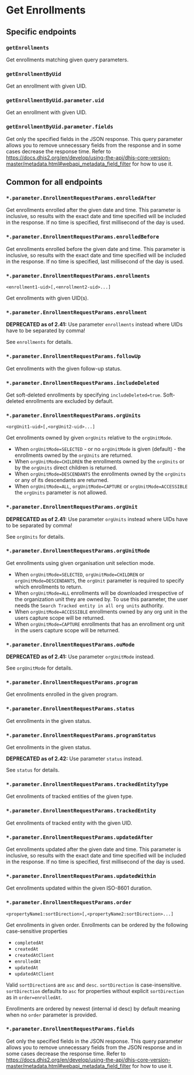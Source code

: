 # Get Enrollments

## Specific endpoints

### `getEnrollments`

Get enrollments matching given query parameters.

### `getEnrollmentByUid`

Get an enrollment with given UID.

### `getEnrollmentByUid.parameter.uid`

Get an enrollment with given UID.

### `getEnrollmentByUid.parameter.fields`

Get only the specified fields in the JSON response. This query parameter allows you to remove
unnecessary fields from
the response and in some cases decrease the response time. Refer to
https://docs.dhis2.org/en/develop/using-the-api/dhis-core-version-master/metadata.html#webapi_metadata_field_filter
for how to use it.

## Common for all endpoints

### `*.parameter.EnrollmentRequestParams.enrolledAfter`

Get enrollments enrolled after the given date and time.
This parameter is inclusive, so results with the exact date and time specified will be included in the response.
If no time is specified, first millisecond of the day is used.

### `*.parameter.EnrollmentRequestParams.enrolledBefore`

Get enrollments enrolled before the given date and time. 
This parameter is inclusive, so results with the exact date and time specified will be included in the response.
If no time is specified, last millisecond of the day is used.

### `*.parameter.EnrollmentRequestParams.enrollments`

`<enrollment1-uid>[,<enrollment2-uid>...]`

Get enrollments with given UID(s).

### `*.parameter.EnrollmentRequestParams.enrollment`

**DEPRECATED as of 2.41:** Use parameter `enrollments` instead where UIDs have to be separated by
comma!

See `enrollments` for details.

### `*.parameter.EnrollmentRequestParams.followUp`

Get enrollments with the given follow-up status.

### `*.parameter.EnrollmentRequestParams.includeDeleted`

Get soft-deleted enrollments by specifying `includeDeleted=true`. Soft-deleted enrollments are
excluded by default.

### `*.parameter.EnrollmentRequestParams.orgUnits`

`<orgUnit1-uid>[,<orgUnit2-uid>...]`

Get enrollments owned by given `orgUnits` relative to the `orgUnitMode`.

- When `orgUnitMode=SELECTED` - or no `orgUnitMode` is given (default) - the enrollments owned by
  the `orgUnits` are returned.
- When `orgUnitMode=CHILDREN` the enrollments owned by the `orgUnits` or by the `orgUnits` direct
  children is returned.
- When `orgUnitMode=DESCENDANTS` the enrollments owned by the `orgUnits` or any of its descendants
  are returned.
- When `orgUnitMode=ALL`, `orgUnitMode=CAPTURE` or `orgUnitMode=ACCESSIBLE` the `orgUnits` parameter
  is not allowed.

### `*.parameter.EnrollmentRequestParams.orgUnit`

**DEPRECATED as of 2.41:** Use parameter `orgUnits` instead where UIDs have to be separated by
comma!

See `orgUnits` for details.

### `*.parameter.EnrollmentRequestParams.orgUnitMode`

Get enrollments using given organisation unit selection mode.

- When `orgUnitMode=SELECTED`, `orgUnitMode=CHILDREN` or `orgUnitMode=DESCENDANTS`, the `orgUnit`
  parameter is
  required to specify which enrollments to return.
- When `orgUnitMode=ALL` enrollments will be downloaded irrespective of the organization unit they
  are
  owned by. To use this parameter, the user needs the `Search Tracked entity in all org units`
  authority.
- When `orgUnitMode=ACCESSIBLE` enrollments owned by any org unit in the users capture scope will be
  returned.
- When `orgUnitMode=CAPTURE` enrollments that has an enrollment org unit in the users capture scope
  will
  be returned.

### `*.parameter.EnrollmentRequestParams.ouMode`

**DEPRECATED as of 2.41:** Use parameter `orgUnitMode` instead.

See `orgUnitMode` for details.

### `*.parameter.EnrollmentRequestParams.program`

Get enrollments enrolled in the given program.

### `*.parameter.EnrollmentRequestParams.status`

Get enrollments in the given status.

### `*.parameter.EnrollmentRequestParams.programStatus`

Get enrollments in the given status.

**DEPRECATED as of 2.42:** Use parameter `status` instead.

See `status` for details.

### `*.parameter.EnrollmentRequestParams.trackedEntityType`

Get enrollments of tracked entities of the given type.

### `*.parameter.EnrollmentRequestParams.trackedEntity`

Get enrollments of tracked entity with the given UID.

### `*.parameter.EnrollmentRequestParams.updatedAfter`

Get enrollments updated after the given date and time.
This parameter is inclusive, so results with the exact date and time specified will be included in the response.
If no time is specified, first millisecond of the day is used.

### `*.parameter.EnrollmentRequestParams.updatedWithin`

Get enrollments updated within the given ISO-8601 duration.

### `*.parameter.EnrollmentRequestParams.order`

`<propertyName1:sortDirection>[,<propertyName2:sortDirection>...]`

Get enrollments in given order. Enrollments can be ordered by the following case-sensitive
properties

* `completedAt`
* `createdAt`
* `createdAtClient`
* `enrolledAt`
* `updatedAt`
* `updatedAtClient`

Valid `sortDirection`s are `asc` and `desc`. `sortDirection` is case-insensitive. `sortDirection`
defaults to `asc` for properties without explicit `sortDirection` as in `order=enrolledAt`.

Enrollments are ordered by newest (internal id desc) by default meaning when no `order` parameter is
provided.

### `*.parameter.EnrollmentRequestParams.fields`

Get only the specified fields in the JSON response. This query parameter allows you to remove
unnecessary fields from
the JSON response and in some cases decrease the response time. Refer to
https://docs.dhis2.org/en/develop/using-the-api/dhis-core-version-master/metadata.html#webapi_metadata_field_filter
for how to use it.
